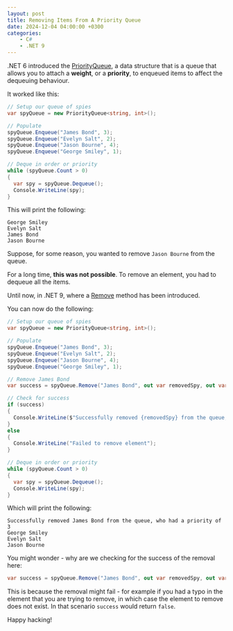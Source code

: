 ```yaml
---
layout: post
title: Removing Items From A Priority Queue
date: 2024-12-04 04:00:00 +0300
categories:
    - C#
    - .NET 9
---
```


.NET 6 introduced the [PriorityQueue](https://learn.microsoft.com/en-us/dotnet/api/system.collections.generic.priorityqueue-2?view=net-9.0), a data structure that is a queue that allows you to attach a **weight**, or a **priority**, to enqueued items to affect the dequeuing behaviour.

It worked like this:

```csharp
// Setup our queue of spies
var spyQueue = new PriorityQueue<string, int>();

// Populate
spyQueue.Enqueue("James Bond", 3);
spyQueue.Enqueue("Evelyn Salt", 2);
spyQueue.Enqueue("Jason Bourne", 4);
spyQueue.Enqueue("George Smiley", 1);

// Deque in order or priority
while (spyQueue.Count > 0)
{
  var spy = spyQueue.Dequeue();
  Console.WriteLine(spy);
}
```

This will print the following:

```plaintext
George Smiley
Evelyn Salt
James Bond
Jason Bourne
```

Suppose, for some reason, you wanted to remove `Jason Bourne` from the queue.

For a long time, **this was not possible**. To remove an element, you had to dequeue all the items.

Until now, in .NET 9, where a [Remove](https://learn.microsoft.com/en-us/dotnet/api/system.collections.generic.priorityqueue-2.remove?view=net-9.0) method has been introduced.

You can now do the following:

```csharp
// Setup our queue of spies
var spyQueue = new PriorityQueue<string, int>();

// Populate
spyQueue.Enqueue("James Bond", 3);
spyQueue.Enqueue("Evelyn Salt", 2);
spyQueue.Enqueue("Jason Bourne", 4);
spyQueue.Enqueue("George Smiley", 1);

// Remove James Bond
var success = spyQueue.Remove("James Bond", out var removedSpy, out var removedPriority);

// Check for success
if (success)
{
  Console.WriteLine($"Successfully removed {removedSpy} from the queue, who had a priority of {removedPriority}");
}
else
{
  Console.WriteLine("Failed to remove element");
}

// Deque in order or priority
while (spyQueue.Count > 0)
{
  var spy = spyQueue.Dequeue();
  Console.WriteLine(spy);
}
```

Which will print the following:

```plaintext
Successfully removed James Bond from the queue, who had a priority of 3
George Smiley
Evelyn Salt
Jason Bourne
```

You might wonder - why are we checking for the success of the removal here:

```csharp
var success = spyQueue.Remove("James Bond", out var removedSpy, out var removedPriority);
```

This is because the removal might fail - for example if you had a typo in the element that you are trying to remove, in which case the element to remove does not exist. In that scenario `success` would return `false`.

Happy hacking!